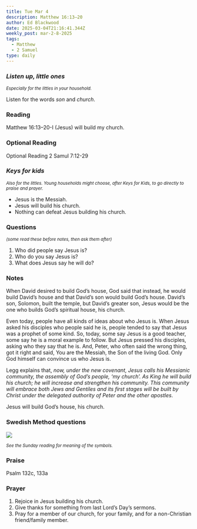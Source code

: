 ```yaml
---
title: Tue Mar 4
description: Matthew 16:13–20
author: Ed Blackwood
date: 2025-03-04T21:16:41.344Z
weekly_post: mar-2-8-2025
tags:
  - Matthew
  - 2 Samuel
type: daily
---
```

### *Listen up, little ones*

<div><small><i>Especially for the littles in your household.</i></small></div>

Listen for the words *son* and *church*.

### Reading

Matthew 16:13–20-I (Jesus) will build my church.

### O﻿ptional Reading

Optional Reading 2 Samul 7:12-29

### *Keys for kids*

<div><small><i>Also for the littles. Young households might choose, after Keys for Kids, to go directly to praise and prayer.</i></small></div>

* Jesus is the Messiah.
* Jesus will build his church.
* Nothing can defeat Jesus building his church.

### Questions

<div><small><i>(some read these before notes, then ask them after)</i></small></div>

1. Who did people say Jesus is?
2. Who do you say Jesus is?
3. What does Jesus say he will do?

### Notes

When David desired to build God’s house, God said that instead, he would build David’s house and that David’s son would build God’s house. David’s son, Solomon, built the temple, but David’s greater son, Jesus would be the one who builds God’s spiritual house, his church.

Even today, people have all kinds of ideas about who Jesus is. When Jesus asked his disciples who people said he is, people tended to say that Jesus was a prophet of some kind. So, today, some say Jesus is a good teacher, some say he is a moral example to follow. But Jesus pressed his disciples, asking who they say that he is. And, Peter, who often said the wrong thing, got it right and said, You are the Messiah, the Son of the living God. Only God himself can convince us who Jesus is.

Legg explains that, *now, under the new covenant, Jesus calls his Messianic community, the assembly of God’s people, ‘my church’. As King he will build his church; he will increase and strengthen his community. This community will embrace both Jews and Gentiles and its first stages will be built by Christ under the delegated authority of Peter and the other apostles*.

Jesus will build God’s house, his church.

### Swedish Method questions

![](/static/img/family_worship_study_ed-swedish_questions.png)

<div><small><i>See the Sunday reading for meaning of the symbols.</i></small></div>

### Praise

P﻿salm 132c, 133a

### Prayer

1. Rejoice in Jesus building his church.
2. Give thanks for something from last Lord’s Day’s sermons.
3. Pray for a member of our church, for your family, and for a non-Christian friend/family member.